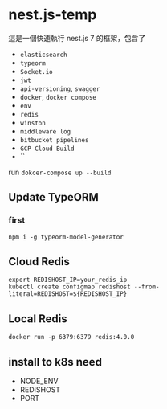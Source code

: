 # nest.js-temp

這是一個快速執行 nest.js 7 的框架，包含了

* `elasticsearch`
* `typeorm`
* `Socket.io`
* `jwt`
* `api-versioning`, `swagger`
* `docker`, `docker compose`
* `env`
* `redis`
* `winston`
* `middleware log`
* `bitbucket pipelines`
* `GCP Cloud Build`
* ``

run `dokcer-compose up --build`

## Update TypeORM

### first

`npm i -g typeorm-model-generator`

## Cloud Redis

```=sh
export REDISHOST_IP=your_redis_ip
kubectl create configmap redishost --from-literal=REDISHOST=${REDISHOST_IP}
```

## Local Redis

`docker run -p 6379:6379 redis:4.0.0`

## install to k8s need

* NODE_ENV
* REDISHOST
* PORT

